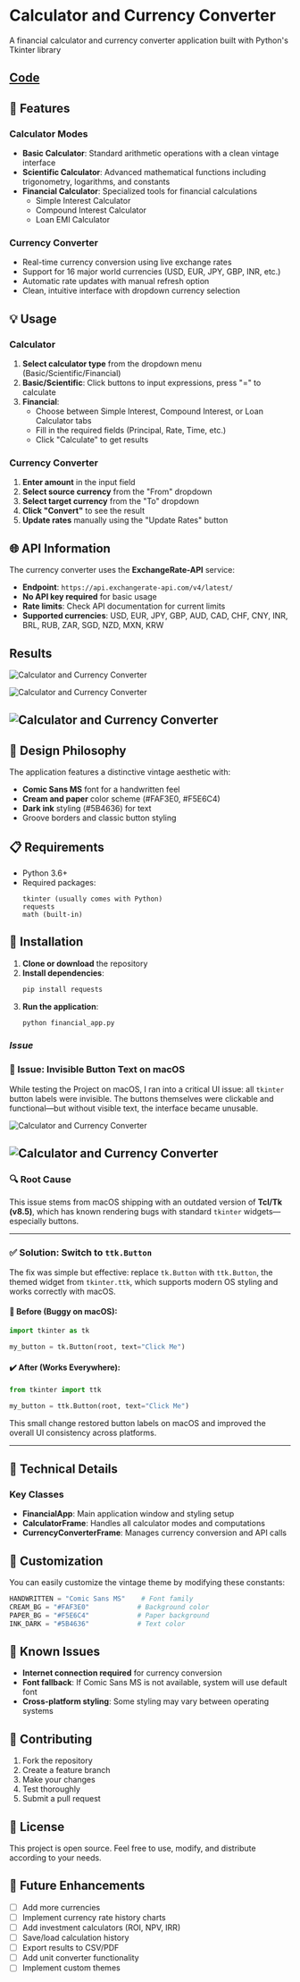 # Calculator and Currency Converter 

A financial calculator and currency converter application built with Python's Tkinter library

## [Code](CCPFinal.py)
## 🎨 Features   

### Calculator Modes
- **Basic Calculator**: Standard arithmetic operations with a clean vintage interface
- **Scientific Calculator**: Advanced mathematical functions including trigonometry, logarithms, and constants
- **Financial Calculator**: Specialized tools for financial calculations
  - Simple Interest Calculator
  - Compound Interest Calculator  
  - Loan EMI Calculator

### Currency Converter
- Real-time currency conversion using live exchange rates
- Support for 16 major world currencies (USD, EUR, JPY, GBP, INR, etc.)
- Automatic rate updates with manual refresh option
- Clean, intuitive interface with dropdown currency selection

## 💡 Usage

### Calculator
1. **Select calculator type** from the dropdown menu (Basic/Scientific/Financial)
2. **Basic/Scientific**: Click buttons to input expressions, press "=" to calculate
3. **Financial**: 
   - Choose between Simple Interest, Compound Interest, or Loan Calculator tabs
   - Fill in the required fields (Principal, Rate, Time, etc.)
   - Click "Calculate" to get results

### Currency Converter
1. **Enter amount** in the input field
2. **Select source currency** from the "From" dropdown
3. **Select target currency** from the "To" dropdown  
4. **Click "Convert"** to see the result
5. **Update rates** manually using the "Update Rates" button

## 🌐 API Information

The currency converter uses the **ExchangeRate-API** service:
- **Endpoint**: `https://api.exchangerate-api.com/v4/latest/`
- **No API key required** for basic usage
- **Rate limits**: Check API documentation for current limits
- **Supported currencies**: USD, EUR, JPY, GBP, AUD, CAD, CHF, CNY, INR, BRL, RUB, ZAR, SGD, NZD, MXN, KRW

## Results 

![Calculator and Currency Converter](https://github.com/bhaarath22/WebDev-AI-Projects/blob/3baefc92cb5715aa79e98a1011eedb6f51bfb85a/Calculator-CurrencyConverter/Data/BC.png)

![Calculator and Currency Converter](https://github.com/bhaarath22/WebDev-AI-Projects/blob/cfee272c1f8cebf3bdab01efeb4053d668ad3237/Calculator-CurrencyConverter/Data/SC.png)

![Calculator and Currency Converter](https://github.com/bhaarath22/WebDev-AI-Projects/blob/cfee272c1f8cebf3bdab01efeb4053d668ad3237/Calculator-CurrencyConverter/Data/LC.png)  
---  

## 🎯 Design Philosophy

The application features a distinctive vintage aesthetic with:
- **Comic Sans MS** font for a handwritten feel
- **Cream and paper** color scheme (#FAF3E0, #F5E6C4)
- **Dark ink** styling (#5B4636) for text
- Groove borders and classic button styling

## 📋 Requirements

- Python 3.6+
- Required packages:
  ```
  tkinter (usually comes with Python)
  requests
  math (built-in)
  ```

## 🚀 Installation

1. **Clone or download** the repository
2. **Install dependencies**:
   ```bash
   pip install requests
   ```
3. **Run the application**:
   ```bash
   python financial_app.py
   ```

   
### ***Issue***

### 🐛 Issue: Invisible Button Text on macOS

While testing the Project on macOS, I ran into a critical UI issue: all `tkinter` button labels were invisible. The buttons themselves were clickable and functional—but without visible text, the interface became unusable.

![Calculator and Currency Converter](https://github.com/bhaarath22/WebDev-AI-Projects/blob/a76bae69a6ca856e9c30a9a49b23fed8568e9a93/Calculator-CurrencyConverter/Data/Fail.png)

![Calculator and Currency Converter](https://github.com/bhaarath22/WebDev-AI-Projects/blob/cfee272c1f8cebf3bdab01efeb4053d668ad3237/Calculator-CurrencyConverter/Data/Fail1.png)
---
### 🔍 Root Cause

This issue stems from macOS shipping with an outdated version of **Tcl/Tk (v8.5)**, which has known rendering bugs with standard `tkinter` widgets—especially buttons.

---

### ✅ Solution: Switch to `ttk.Button`

The fix was simple but effective: replace `tk.Button` with `ttk.Button`, the themed widget from `tkinter.ttk`, which supports modern OS styling and works correctly with macOS.

#### 🔧 Before (Buggy on macOS):

```python
import tkinter as tk

my_button = tk.Button(root, text="Click Me")
```

#### ✔️ After (Works Everywhere):

```python
from tkinter import ttk

my_button = ttk.Button(root, text="Click Me")
```

This small change restored button labels on macOS and improved the overall UI consistency across platforms.

---


## 🔧 Technical Details

### Key Classes
- **FinancialApp**: Main application window and styling setup
- **CalculatorFrame**: Handles all calculator modes and computations
- **CurrencyConverterFrame**: Manages currency conversion and API calls

## 🎨 Customization

You can easily customize the vintage theme by modifying these constants:
```python
HANDWRITTEN = "Comic Sans MS"    # Font family
CREAM_BG = "#FAF3E0"            # Background color
PAPER_BG = "#F5E6C4"            # Paper background
INK_DARK = "#5B4636"            # Text color
```

## 🐛 Known Issues

- **Internet connection required** for currency conversion
- **Font fallback**: If Comic Sans MS is not available, system will use default font
- **Cross-platform styling**: Some styling may vary between operating systems

## 🤝 Contributing

1. Fork the repository
2. Create a feature branch
3. Make your changes
4. Test thoroughly
5. Submit a pull request

## 📝 License

This project is open source. Feel free to use, modify, and distribute according to your needs.

## 🔮 Future Enhancements

- [ ] Add more currencies
- [ ] Implement currency rate history charts
- [ ] Add investment calculators (ROI, NPV, IRR)
- [ ] Save/load calculation history
- [ ] Export results to CSV/PDF
- [ ] Add unit converter functionality
- [ ] Implement custom themes
